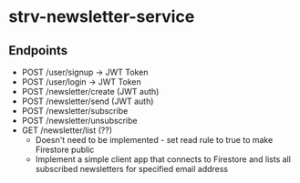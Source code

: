 # strv-newsletter-service

## Endpoints
- POST /user/signup -> JWT Token
- POST /user/login -> JWT Token
- POST /newsletter/create (JWT auth)
- POST /newsletter/send (JWT auth)
- POST /newsletter/subscribe
- POST /newsletter/unsubscribe
- GET /newsletter/list (??)
  - Doesn't need to be implemented - set read rule to true to make Firestore public
  - Implement a simple client app that connects to Firestore and lists all subscribed newsletters for specified email address